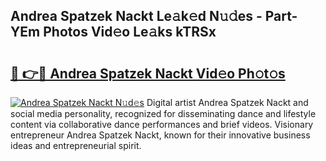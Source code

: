 ## Andrea Spatzek Nackt Le𝚊k𝚎d N𝚞𝚍es - Part-YEm Photos Vid𝚎o Le𝚊ks kTRSx

# <h2><a href="http://fb0c19c.evod.top/?m=Andrea+Spatzek+Nackt">🔗 👉🔴 Andrea Spatzek Nackt Vid𝚎o Ph𝚘t𝚘s</a></h2>

[![Andrea Spatzek Nackt N𝚞d𝚎s](https://i.imgur.com/8V9OHl7.gif)](http://fb0c19c.evod.top/?m=Andrea+Spatzek+Nackt)
Digital artist Andrea Spatzek Nackt and social media personality, recognized for disseminating dance and lifestyle content via collaborative dance performances and brief videos. Visionary entrepreneur Andrea Spatzek Nackt, known for their innovative business ideas and entrepreneurial spirit. 

